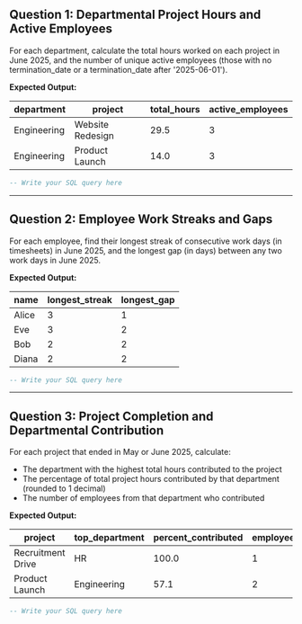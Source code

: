 ## Question 1: Departmental Project Hours and Active Employees

For each department, calculate the total hours worked on each project in June 2025, and the number of unique active employees (those with no termination_date or a termination_date after '2025-06-01').

**Expected Output:**

| department   | project           | total_hours | active_employees |
|--------------|-------------------|-------------|------------------|
| Engineering  | Website Redesign  | 29.5        | 3                |
| Engineering  | Product Launch    | 14.0        | 3                |

```sql
-- Write your SQL query here
```

---

## Question 2: Employee Work Streaks and Gaps

For each employee, find their longest streak of consecutive work days (in timesheets) in June 2025, and the longest gap (in days) between any two work days in June 2025.

**Expected Output:**

| name    | longest_streak | longest_gap |
|---------|----------------|-------------|
| Alice   | 3              | 1           |
| Eve     | 3              | 2           |
| Bob     | 2              | 2           |
| Diana   | 2              | 2           |

```sql
-- Write your SQL query here
```

---

## Question 3: Project Completion and Departmental Contribution

For each project that ended in May or June 2025, calculate:
- The department with the highest total hours contributed to the project
- The percentage of total project hours contributed by that department (rounded to 1 decimal)
- The number of employees from that department who contributed

**Expected Output:**

| project            | top_department | percent_contributed | employee_count |
|--------------------|---------------|--------------------|---------------|
| Recruitment Drive  | HR            | 100.0              | 1             |
| Product Launch     | Engineering   | 57.1               | 2             |

```sql
-- Write your SQL query here
```
